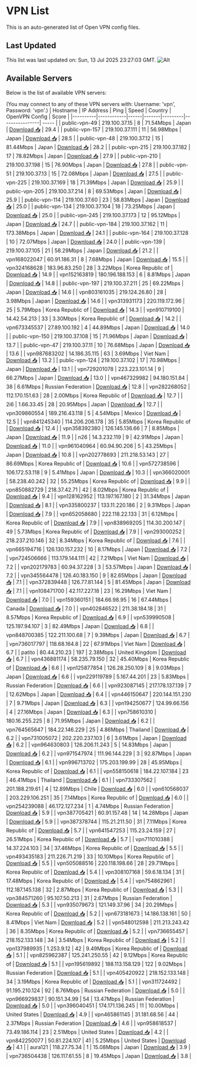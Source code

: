 # VPN List

This is an auto-generated list of Open VPN config files.

## Last Updated

This list was last updated on: Sun, 13 Jul 2025 23:27:03 GMT.
![Alt](https://repobeats.axiom.co/api/embed/186b98318ef1479477931607c1ad7d823f12451f.svg "Repobeats analytics image")

## Available Servers

Below is the list of available VPN servers:

(You may connect to any of these VPN servers with: Username: 'vpn', Password: 'vpn'.)
| Hostname | IP Address | Ping | Speed | Country | OpenVPN Config | Score |
|----------|------------|------|-------|---------|----------------| ----- |
| public-vpn-49 | 219.100.37.15 | 8 | 71.54Mbps | Japan | [Download 📥](./configs/server_0_JP.ovpn) | 29.4 |
| public-vpn-157 | 219.100.37.111 | 11 | 56.98Mbps | Japan | [Download 📥](./configs/server_1_JP.ovpn) | 28.5 |
| public-vpn-48 | 219.100.37.12 | 15 | 81.44Mbps | Japan | [Download 📥](./configs/server_2_JP.ovpn) | 28.2 |
| public-vpn-215 | 219.100.37.182 | 17 | 78.82Mbps | Japan | [Download 📥](./configs/server_3_JP.ovpn) | 27.9 |
| public-vpn-210 | 219.100.37.198 | 15 | 76.90Mbps | Japan | [Download 📥](./configs/server_4_JP.ovpn) | 27.8 |
| public-vpn-51 | 219.100.37.13 | 15 | 72.08Mbps | Japan | [Download 📥](./configs/server_5_JP.ovpn) | 27.5 |
| public-vpn-225 | 219.100.37.169 | 18 | 71.39Mbps | Japan | [Download 📥](./configs/server_6_JP.ovpn) | 25.9 |
| public-vpn-205 | 219.100.37.214 | 8 | 69.53Mbps | Japan | [Download 📥](./configs/server_7_JP.ovpn) | 25.9 |
| public-vpn-114 | 219.100.37.60 | 23 | 58.83Mbps | Japan | [Download 📥](./configs/server_8_JP.ovpn) | 25.0 |
| public-vpn-134 | 219.100.37.104 | 18 | 73.25Mbps | Japan | [Download 📥](./configs/server_9_JP.ovpn) | 25.0 |
| public-vpn-245 | 219.100.37.173 | 12 | 95.12Mbps | Japan | [Download 📥](./configs/server_10_JP.ovpn) | 24.7 |
| public-vpn-184 | 219.100.37.162 | 11 | 173.38Mbps | Japan | [Download 📥](./configs/server_11_JP.ovpn) | 24.1 |
| public-vpn-164 | 219.100.37.128 | 10 | 72.07Mbps | Japan | [Download 📥](./configs/server_12_JP.ovpn) | 24.0 |
| public-vpn-139 | 219.100.37.105 | 21 | 58.29Mbps | Japan | [Download 📥](./configs/server_13_JP.ovpn) | 21.2 |
| vpn168022047 | 60.91.186.31 | 8 | 7.68Mbps | Japan | [Download 📥](./configs/server_14_JP.ovpn) | 15.5 |
| vpn324168628 | 183.96.83.250 | 28 | 3.22Mbps | Korea Republic of | [Download 📥](./configs/server_15_KR.ovpn) | 14.9 |
| vpn152163819 | 180.196.188.153 | 6 | 8.81Mbps | Japan | [Download 📥](./configs/server_16_JP.ovpn) | 14.8 |
| public-vpn-197 | 219.100.37.211 | 25 | 69.22Mbps | Japan | [Download 📥](./configs/server_17_JP.ovpn) | 14.6 |
| vpn803161035 | 219.124.26.80 | 28 | 3.98Mbps | Japan | [Download 📥](./configs/server_18_JP.ovpn) | 14.6 |
| vpn313931173 | 220.119.172.96 | 25 | 5.79Mbps | Korea Republic of | [Download 📥](./configs/server_19_KR.ovpn) | 14.3 |
| vpn910719100 | 14.42.54.213 | 33 | 3.30Mbps | Korea Republic of | [Download 📥](./configs/server_20_KR.ovpn) | 14.2 |
| vpn673345537 | 27.89.100.192 | 4 | 44.89Mbps | Japan | [Download 📥](./configs/server_21_JP.ovpn) | 14.0 |
| public-vpn-150 | 219.100.37.108 | 15 | 71.96Mbps | Japan | [Download 📥](./configs/server_22_JP.ovpn) | 13.7 |
| public-vpn-47 | 219.100.37.11 | 10 | 76.68Mbps | Japan | [Download 📥](./configs/server_23_JP.ovpn) | 13.6 |
| vpn987683202 | 14.186.35.115 | 63 | 3.69Mbps | Viet Nam | [Download 📥](./configs/server_24_VN.ovpn) | 13.2 |
| public-vpn-124 | 219.100.37.102 | 17 | 70.98Mbps | Japan | [Download 📥](./configs/server_25_JP.ovpn) | 13.1 |
| vpn729201078 | 223.223.101.14 | 9 | 66.27Mbps | Japan | [Download 📥](./configs/server_26_JP.ovpn) | 13.0 |
| vpn467329982 | 94.180.151.84 | 38 | 6.61Mbps | Russian Federation | [Download 📥](./configs/server_27_RU.ovpn) | 12.8 |
| vpn282268052 | 112.170.151.63 | 28 | 2.00Mbps | Korea Republic of | [Download 📥](./configs/server_28_KR.ovpn) | 12.7 |
| 2i6 | 1.66.33.45 | 28 | 20.95Mbps | Japan | [Download 📥](./configs/server_29_JP.ovpn) | 12.7 |
| vpn309860554 | 189.216.43.118 | 5 | 4.54Mbps | Mexico | [Download 📥](./configs/server_30_MX.ovpn) | 12.5 |
| vpn841245340 | 114.206.206.178 | 35 | 5.85Mbps | Korea Republic of | [Download 📥](./configs/server_31_KR.ovpn) | 12.4 |
| vpn358392380 | 126.145.136.66 | 7 | 8.85Mbps | Japan | [Download 📥](./configs/server_32_JP.ovpn) | 11.9 |
| n26 | 14.3.232.119 | 9 | 42.91Mbps | Japan | [Download 📥](./configs/server_33_JP.ovpn) | 11.0 |
| vpn961040964 | 60.94.90.206 | 5 | 43.25Mbps | Japan | [Download 📥](./configs/server_34_JP.ovpn) | 10.8 |
| vpn202778693 | 211.218.53.143 | 27 | 86.69Mbps | Korea Republic of | [Download 📥](./configs/server_35_KR.ovpn) | 10.6 |
| vpn572738596 | 106.172.53.118 | 9 | 5.41Mbps | Japan | [Download 📥](./configs/server_36_JP.ovpn) | 10.3 |
| vpn366020001 | 58.238.40.242 | 32 | 55.25Mbps | Korea Republic of | [Download 📥](./configs/server_37_KR.ovpn) | 9.9 |
| vpn850882729 | 218.37.42.71 | 42 | 8.02Mbps | Korea Republic of | [Download 📥](./configs/server_38_KR.ovpn) | 9.4 |
| vpn128162952 | 113.197.167.180 | 2 | 31.34Mbps | Japan | [Download 📥](./configs/server_39_JP.ovpn) | 8.1 |
| vpn335800237 | 133.11.220.186 | 2 | 9.31Mbps | Japan | [Download 📥](./configs/server_40_JP.ovpn) | 7.9 |
| vpn652058680 | 222.118.22.133 | 31 | 6.12Mbps | Korea Republic of | [Download 📥](./configs/server_41_KR.ovpn) | 7.9 |
| vpn838969205 | 114.30.200.147 | 49 | 5.73Mbps | Korea Republic of | [Download 📥](./configs/server_42_KR.ovpn) | 7.9 |
| vpn293000252 | 218.237.210.146 | 32 | 8.34Mbps | Korea Republic of | [Download 📥](./configs/server_43_KR.ovpn) | 7.6 |
| vpn665194716 | 126.130.157.232 | 10 | 8.17Mbps | Japan | [Download 📥](./configs/server_44_JP.ovpn) | 7.2 |
| vpn724506666 | 113.179.144.111 | 42 | 7.21Mbps | Viet Nam | [Download 📥](./configs/server_45_VN.ovpn) | 7.2 |
| vpn202179783 | 60.94.37.228 | 3 | 53.57Mbps | Japan | [Download 📥](./configs/server_46_JP.ovpn) | 7.2 |
| vpn345564478 | 126.40.183.150 | 9 | 82.65Mbps | Japan | [Download 📥](./configs/server_47_JP.ovpn) | 7.1 |
| vpn372839448 | 126.77.81.144 | 5 | 81.45Mbps | Japan | [Download 📥](./configs/server_48_JP.ovpn) | 7.1 |
| vpn108471700 | 42.117.227.18 | 23 | 16.29Mbps | Viet Nam | [Download 📥](./configs/server_49_VN.ovpn) | 7.0 |
| vpn159360151 | 184.66.98.95 | 16 | 67.44Mbps | Canada | [Download 📥](./configs/server_50_CA.ovpn) | 7.0 |
| vpn402846522 | 211.38.184.18 | 31 | 8.57Mbps | Korea Republic of | [Download 📥](./configs/server_51_KR.ovpn) | 6.9 |
| vpn539990508 | 125.197.94.107 | 3 | 82.49Mbps | Japan | [Download 📥](./configs/server_52_JP.ovpn) | 6.8 |
| vpn848700385 | 122.211.100.68 | 7 | 9.39Mbps | Japan | [Download 📥](./configs/server_53_JP.ovpn) | 6.7 |
| vpn736017797 | 118.68.164.8 | 22 | 67.91Mbps | Viet Nam | [Download 📥](./configs/server_54_VN.ovpn) | 6.7 |
| patito | 80.44.210.23 | 197 | 2.38Mbps | United Kingdom | [Download 📥](./configs/server_55_GB.ovpn) | 6.7 |
| vpn436881174 | 58.235.79.150 | 32 | 45.40Mbps | Korea Republic of | [Download 📥](./configs/server_56_KR.ovpn) | 6.6 |
| vpn125877854 | 126.28.250.109 | 8 | 9.03Mbps | Japan | [Download 📥](./configs/server_57_JP.ovpn) | 6.6 |
| vpn229119789 | 5.167.44.201 | 23 | 5.83Mbps | Russian Federation | [Download 📥](./configs/server_58_RU.ovpn) | 6.6 |
| vpn923087145 | 217.178.137.139 | 7 | 12.62Mbps | Japan | [Download 📥](./configs/server_59_JP.ovpn) | 6.4 |
| vpn446150647 | 220.144.151.230 | 7 | 9.71Mbps | Japan | [Download 📥](./configs/server_60_JP.ovpn) | 6.3 |
| vpn194250677 | 124.99.66.156 | 4 | 27.16Mbps | Japan | [Download 📥](./configs/server_61_JP.ovpn) | 6.3 |
| vpn758610310 | 180.16.255.225 | 8 | 71.95Mbps | Japan | [Download 📥](./configs/server_62_JP.ovpn) | 6.2 |
| vpn764565647 | 184.22.146.229 | 25 | 4.86Mbps | Thailand | [Download 📥](./configs/server_63_TH.ovpn) | 6.2 |
| vpn731005072 | 202.220.237.103 | 6 | 3.61Mbps | Japan | [Download 📥](./configs/server_64_JP.ovpn) | 6.2 |
| vpn964630803 | 126.206.11.243 | 5 | 14.83Mbps | Japan | [Download 📥](./configs/server_65_JP.ovpn) | 6.2 |
| vpn971547974 | 111.96.144.229 | 3 | 92.87Mbps | Japan | [Download 📥](./configs/server_66_JP.ovpn) | 6.1 |
| vpn996713702 | 175.203.199.99 | 28 | 45.95Mbps | Korea Republic of | [Download 📥](./configs/server_67_KR.ovpn) | 6.1 |
| vpn558150618 | 184.22.107.184 | 23 | 46.41Mbps | Thailand | [Download 📥](./configs/server_68_TH.ovpn) | 6.1 |
| vpn733307562 | 201.188.219.61 | 4 | 12.89Mbps | Chile | [Download 📥](./configs/server_69_CL.ovpn) | 6.0 |
| vpn610568037 | 203.229.106.251 | 35 | 7.14Mbps | Korea Republic of | [Download 📥](./configs/server_70_KR.ovpn) | 6.0 |
| vpn254239088 | 46.172.127.234 | 1 | 4.74Mbps | Russian Federation | [Download 📥](./configs/server_71_RU.ovpn) | 5.9 |
| vpn387705421 | 60.91.157.48 | 14 | 14.28Mbps | Japan | [Download 📥](./configs/server_72_JP.ovpn) | 5.9 |
| vpn387378744 | 115.21.211.50 | 31 | 7.11Mbps | Korea Republic of | [Download 📥](./configs/server_73_KR.ovpn) | 5.7 |
| vpn641547253 | 115.23.24.159 | 27 | 26.51Mbps | Korea Republic of | [Download 📥](./configs/server_74_KR.ovpn) | 5.7 |
| vpn711010388 | 14.37.224.103 | 34 | 37.46Mbps | Korea Republic of | [Download 📥](./configs/server_75_KR.ovpn) | 5.5 |
| vpn493435183 | 211.226.71.219 | 33 | 10.10Mbps | Korea Republic of | [Download 📥](./configs/server_76_KR.ovpn) | 5.5 |
| vpn505088516 | 220.118.198.66 | 28 | 29.71Mbps | Korea Republic of | [Download 📥](./configs/server_77_KR.ovpn) | 5.4 |
| vpn308107168 | 59.6.18.134 | 31 | 17.48Mbps | Korea Republic of | [Download 📥](./configs/server_78_KR.ovpn) | 5.4 |
| vpn754862961 | 112.187.145.138 | 32 | 2.87Mbps | Korea Republic of | [Download 📥](./configs/server_79_KR.ovpn) | 5.3 |
| vpn384571260 | 95.107.50.213 | 31 | 2.67Mbps | Russian Federation | [Download 📥](./configs/server_80_RU.ovpn) | 5.3 |
| vpn935079673 | 121.149.37.96 | 34 | 20.29Mbps | Korea Republic of | [Download 📥](./configs/server_81_KR.ovpn) | 5.2 |
| vpn673181673 | 14.186.138.161 | 50 | 8.41Mbps | Viet Nam | [Download 📥](./configs/server_82_VN.ovpn) | 5.2 |
| vpn548012598 | 211.213.243.42 | 36 | 8.35Mbps | Korea Republic of | [Download 📥](./configs/server_83_KR.ovpn) | 5.2 |
| vpn736655457 | 218.152.133.148 | 34 | 3.54Mbps | Korea Republic of | [Download 📥](./configs/server_84_KR.ovpn) | 5.2 |
| vpn137989935 | 1.253.9.12 | 42 | 9.49Mbps | Korea Republic of | [Download 📥](./configs/server_85_KR.ovpn) | 5.1 |
| vpn825962387 | 125.241.250.55 | 42 | 9.12Mbps | Korea Republic of | [Download 📥](./configs/server_86_KR.ovpn) | 5.1 |
| vpn195619892 | 188.113.158.129 | 122 | 9.02Mbps | Russian Federation | [Download 📥](./configs/server_87_RU.ovpn) | 5.1 |
| vpn405420922 | 218.152.133.148 | 34 | 3.19Mbps | Korea Republic of | [Download 📥](./configs/server_88_KR.ovpn) | 5.1 |
| vpn311724492 | 91.195.210.124 | 92 | 8.76Mbps | Russian Federation | [Download 📥](./configs/server_89_RU.ovpn) | 5.0 |
| vpn966929837 | 90.151.34.99 | 54 | 13.47Mbps | Russian Federation | [Download 📥](./configs/server_90_RU.ovpn) | 5.0 |
| vpn396040451 | 174.171.136.245 | 11 | 10.00Mbps | United States | [Download 📥](./configs/server_91_US.ovpn) | 4.9 |
| vpn465861145 | 31.181.68.56 | 44 | 2.37Mbps | Russian Federation | [Download 📥](./configs/server_92_RU.ovpn) | 4.6 |
| vpn958618537 | 73.49.186.114 | 23 | 2.51Mbps | United States | [Download 📥](./configs/server_93_US.ovpn) | 4.2 |
| vpn842250077 | 50.81.224.107 | 41 | 5.25Mbps | United States | [Download 📥](./configs/server_94_US.ovpn) | 4.1 |
| aura121 | 118.27.75.34 | 1 | 15.08Mbps | Japan | [Download 📥](./configs/server_95_JP.ovpn) | 3.9 |
| vpn736504438 | 126.117.61.55 | 8 | 19.45Mbps | Japan | [Download 📥](./configs/server_96_JP.ovpn) | 3.8 |

